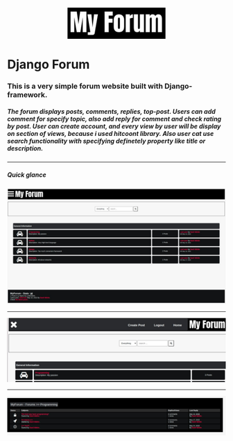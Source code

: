 <p align="center">
  <p align="center">
      <img src="https://github.com/Platonwrld/MyForum/blob/master/src/photo_2022-05-19_12-49-04.jpg" alt="JustDjango" height="72">
  </p>
</p>

# Django Forum

### This is a very simple forum website built with Django-framework.

##### The forum displays posts, comments, replies, top-post. Users can add comment for specify topic, also add reply for comment and check rating by post. User can create account, and every view by user will be display on section of views, because i used hitcoont library. Also user cat use search functionality with specifying definetely property like title or description.
<hr>

##### Quick glance
![](https://github.com/Platonwrld/MyForum/blob/master/src/photo_2022-05-19_12-51-29.jpg)
<hr>

![](https://github.com/Platonwrld/MyForum/blob/master/src/photo_2022-05-19_12-40-19.jpg)
<hr>

![](https://github.com/Platonwrld/MyForum/blob/master/src/photo_2022-05-19_12-40-43.jpg)
